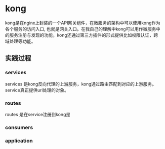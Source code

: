 # kong
kong是在nginx上封装的一个API网关组件，在微服务的架构中可以使用kong作为各个服务的访问入口, 也就是网关入口。在我自己的理解中kong可以用作微服务中的服务注册与发现的功能。kong还通过第三方插件的形式提供比如权限认证，跨域处理等功能。

## 实践过程
### services
services 是kong反向代理的上游服务，kong通过路由匹配到对应的上游服务。service真正提供url处理的对象。
### routes
routes 是在service注册到kong是
### consumers
### application

<!--stackedit_data:
eyJoaXN0b3J5IjpbLTY5MTU0ODMsLTk1MDQ4NTEwMCwtOTUwND
g1MTAwLC05NTA0ODUxMDAsMTQ1MTQ1OTU5N119
-->